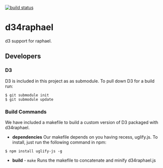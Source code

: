 [![build status](https://secure.travis-ci.org/mhemesath/d34raphael.png)](http://travis-ci.org/mhemesath/d34raphael)


d34raphael
==========

d3 support for raphael.

Developers
----------
### D3 ###
D3 is included in this project as as submodule. To pull down D3 for a build run:

```
$ git submodule init
$ git submodule update
```

### Build Commands ###
We have included a makefile to build a custom version of D3 packaged with d34raphael. 

+ **dependencies**
Our makefile depends on you having recess, uglify.js. To install, just run the following command in npm:

```
$ npm install uglify-js -g
```

+ **build** - `make`
Runs the  makefile to concatenate and minify d34raphael.js
